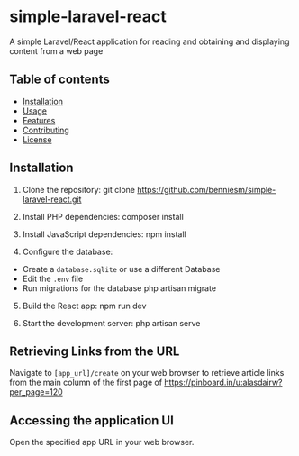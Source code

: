 # simple-laravel-react

A simple Laravel/React application for reading and obtaining and displaying content from a web page

## Table of contents

- [Installation](#installation)
- [Usage](#usage)
- [Features](#features)
- [Contributing](#contributing)
- [License](#license)

## Installation

1. Clone the repository:
  git clone <https://github.com/benniesm/simple-laravel-react.git>

2. Install PHP dependencies:
  composer install

3. Install JavaScript dependencies:
  npm install

4. Configure the database:

- Create a `database.sqlite` or use a different Database
- Edit the `.env` file
- Run migrations for the database
  php artisan migrate

5. Build the React app:
  npm run dev

6. Start the development server:
  php artisan serve

## Retrieving Links from the URL

Navigate to `[app_url]/create` on your web browser to retrieve article links from the main column of the first page of <https://pinboard.in/u:alasdairw?per_page=120>

## Accessing the application UI

Open the specified app URL in your web browser.
